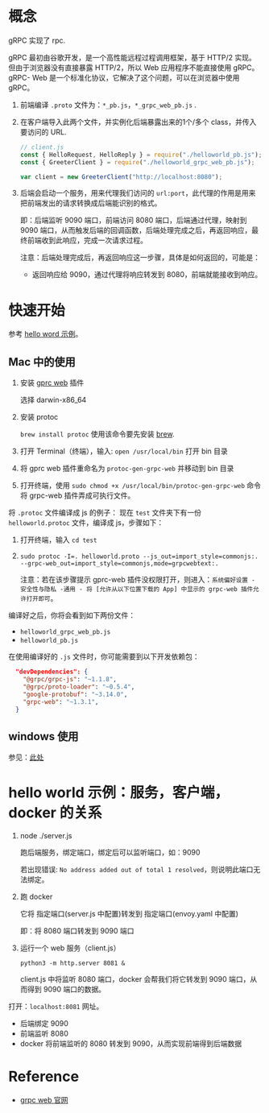 # 概念

gRPC 实现了 rpc.

gRPC 最初由谷歌开发，是一个高性能远程过程调用框架，基于 HTTP/2 实现。但由于浏览器没有直接暴露 HTTP/2，所以 Web 应用程序不能直接使用 gRPC。gRPC- Web 是一个标准化协议，它解决了这个问题，可以在浏览器中使用 gRPC。

1. 前端编译 `.proto` 文件为：`*_pb.js`，`*_grpc_web_pb.js` .

2. 在客户端导入此两个文件，并实例化后端暴露出来的1个/多个 class，并传入要访问的 URL.

   ```js
   // client.js
   const { HelloRequest, HelloReply } = require("./helloworld_pb.js");
   const { GreeterClient } = require("./helloworld_grpc_web_pb.js");
   
   var client = new GreeterClient("http://localhost:8080");
   ```

3. 后端会启动一个服务，用来代理我们访问的 `url:port`，此代理的作用是用来把前端发出的请求转换成后端能识别的格式。

   即：后端监听 9090 端口，前端访问 8080 端口，后端通过代理，映射到 9090 端口，从而触发后端的回调函数，后端处理完成之后，再返回响应，最终前端收到此响应，完成一次请求过程。

   注意：后端处理完成后，再返回响应这一步骤，具体是如何返回的，可能是：

   - 返回响应给 9090，通过代理将响应转发到 8080，前端就能接收到响应。

# 快速开始

参考 [hello word 示例](https://github.com/grpc/grpc-web/tree/master/net/grpc/gateway/examples/helloworld)。

## Mac 中的使用

1. 安装 [gprc web](https://github.com/grpc/grpc-web/releases) 插件

   选择 darwin-x86_64

2. 安装 protoc

   `brew install protoc` 使用该命令要先安装 [brew](https://brew.sh/index_zh-cn).

3. 打开 Terminal（终端），输入: `open /usr/local/bin` 打开 bin 目录

4. 将 gprc web 插件重命名为 `protoc-gen-grpc-web` 并移动到 bin 目录

5. 打开终端，使用 `sudo chmod +x /usr/local/bin/protoc-gen-grpc-web` 命令将 grpc-web 插件弄成可执行文件。

将 `.protoc` 文件编译成 js 的例子： 现在 `test` 文件夹下有一份 `helloworld.protoc` 文件，编译成 js，步骤如下：

1. 打开终端，输入 `cd test` 

2. `sudo protoc -I=. helloworld.proto --js_out=import_style=commonjs:. --grpc-web_out=import_style=commonjs,mode=grpcwebtext:.`

   注意：若在该步骤提示 gprc-web 插件没权限打开，则进入：`系统偏好设置 - 安全性与隐私 -通用 - 将 [允许从以下位置下载的 App] 中显示的 grpc-web 插件允许打开即可`。

编译好之后，你将会看到如下两份文件：

- `helloworld_grpc_web_pb.js` 
- `helloworld_pb.js `

在使用编译好的 `.js` 文件时，你可能需要到以下开发依赖包：

```json
  "devDependencies": {
    "@grpc/grpc-js": "~1.1.8",
    "@grpc/proto-loader": "~0.5.4",
    "google-protobuf": "~3.14.0",
    "grpc-web": "~1.3.1",
  }
```

## windows 使用

参见：[此处](https://segmentfault.com/a/1190000023699243) 

# hello world 示例：服务，客户端，docker 的关系

1. node ./server.js

   跑后端服务，绑定端口，绑定后可以监听端口，如：9090

   若出现错误: `No address added out of total 1 resolved`，则说明此端口无法绑定。

2. 跑 docker

   它将 指定端口(server.js 中配置)转发到 指定端口(envoy.yaml 中配置)

   即：将 8080 端口转发到 9090 端口

3. 运行一个 web 服务（client.js）

   `python3 -m http.server 8081 &`  

   client.js 中将监听 8080 端口，docker 会帮我们将它转发到 9090 端口，从而得到 9090 端口的数据。

打开：`localhost:8081` 网址。

- 后端绑定 9090
- 前端监听 8080
- docker 将前端监听的 8080 转发到 9090，从而实现前端得到后端数据

# Reference 

- [grpc web 官网](https://github.com/grpc/grpc-web) 
